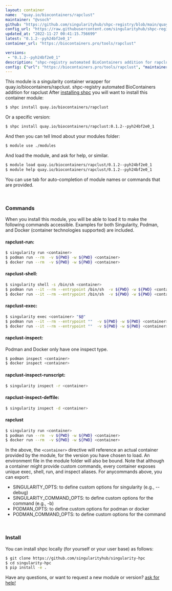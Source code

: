 ```yaml
---
layout: container
name:  "quay.io/biocontainers/rapclust"
maintainer: "@vsoch"
github: "https://github.com/singularityhub/shpc-registry/blob/main/quay.io/biocontainers/rapclust/container.yaml"
config_url: "https://raw.githubusercontent.com/singularityhub/shpc-registry/main/quay.io/biocontainers/rapclust/container.yaml"
updated_at: "2022-11-27 00:41:15.756699"
latest: "0.1.2--pyh24bf2e0_1"
container_url: "https://biocontainers.pro/tools/rapclust"

versions:
 - "0.1.2--pyh24bf2e0_1"
description: "shpc-registry automated BioContainers addition for rapclust"
config: {"url": "https://biocontainers.pro/tools/rapclust", "maintainer": "@vsoch", "description": "shpc-registry automated BioContainers addition for rapclust", "latest": {"0.1.2--pyh24bf2e0_1": "sha256:50786ec9b3a53c01be633919a38568f2169e735c2b574ed3315346962cf5235c"}, "tags": {"0.1.2--pyh24bf2e0_1": "sha256:50786ec9b3a53c01be633919a38568f2169e735c2b574ed3315346962cf5235c"}, "docker": "quay.io/biocontainers/rapclust"}
---
```


This module is a singularity container wrapper for quay.io/biocontainers/rapclust.
shpc-registry automated BioContainers addition for rapclust
After [installing shpc](#install) you will want to install this container module:


```bash
$ shpc install quay.io/biocontainers/rapclust
```

Or a specific version:

```bash
$ shpc install quay.io/biocontainers/rapclust:0.1.2--pyh24bf2e0_1
```

And then you can tell lmod about your modules folder:

```bash
$ module use ./modules
```

And load the module, and ask for help, or similar.

```bash
$ module load quay.io/biocontainers/rapclust/0.1.2--pyh24bf2e0_1
$ module help quay.io/biocontainers/rapclust/0.1.2--pyh24bf2e0_1
```

You can use tab for auto-completion of module names or commands that are provided.

<br>

### Commands

When you install this module, you will be able to load it to make the following commands accessible.
Examples for both Singularity, Podman, and Docker (container technologies supported) are included.

#### rapclust-run:

```bash
$ singularity run <container>
$ podman run --rm  -v ${PWD} -w ${PWD} <container>
$ docker run --rm  -v ${PWD} -w ${PWD} <container>
```

#### rapclust-shell:

```bash
$ singularity shell -s /bin/sh <container>
$ podman run --it --rm --entrypoint /bin/sh  -v ${PWD} -w ${PWD} <container>
$ docker run --it --rm --entrypoint /bin/sh  -v ${PWD} -w ${PWD} <container>
```

#### rapclust-exec:

```bash
$ singularity exec <container> "$@"
$ podman run --it --rm --entrypoint ""  -v ${PWD} -w ${PWD} <container> "$@"
$ docker run --it --rm --entrypoint ""  -v ${PWD} -w ${PWD} <container> "$@"
```

#### rapclust-inspect:

Podman and Docker only have one inspect type.

```bash
$ podman inspect <container>
$ docker inspect <container>
```

#### rapclust-inspect-runscript:

```bash
$ singularity inspect -r <container>
```

#### rapclust-inspect-deffile:

```bash
$ singularity inspect -d <container>
```



#### rapclust

```bash
$ singularity run <container>
$ podman run --rm  -v ${PWD} -w ${PWD} <container>
$ docker run --rm  -v ${PWD} -w ${PWD} <container>
```


In the above, the `<container>` directive will reference an actual container provided
by the module, for the version you have chosen to load. An environment file in the
module folder will also be bound. Note that although a container
might provide custom commands, every container exposes unique exec, shell, run, and
inspect aliases. For anycommands above, you can export:

 - SINGULARITY_OPTS: to define custom options for singularity (e.g., --debug)
 - SINGULARITY_COMMAND_OPTS: to define custom options for the command (e.g., -b)
 - PODMAN_OPTS: to define custom options for podman or docker
 - PODMAN_COMMAND_OPTS: to define custom options for the command

<br>

### Install

You can install shpc locally (for yourself or your user base) as follows:

```bash
$ git clone https://github.com/singularityhub/singularity-hpc
$ cd singularity-hpc
$ pip install -e .
```

Have any questions, or want to request a new module or version? [ask for help!](https://github.com/singularityhub/singularity-hpc/issues)